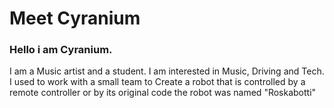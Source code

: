 # Meet Cyranium
### Hello i am Cyranium.
I am a Music artist and a student.
I am interested in Music, Driving and Tech.
I used to work with a small team to Create a robot that is controlled by a remote controller or by its original code the robot was named "Roskabotti"

